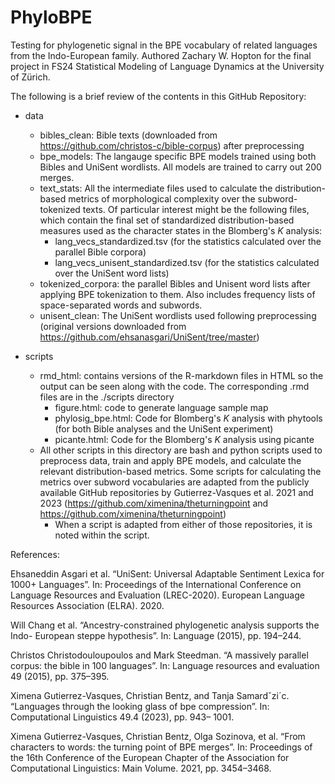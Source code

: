 # PhyloBPE
Testing for phylogenetic signal in the BPE vocabulary of related languages from the Indo-European family. 
Authored Zachary W. Hopton for the final project in FS24 Statistical Modeling of Language Dynamics at the University of Zürich.

The following is a brief review of the contents in this GitHub Repository:

- data
    - bibles_clean: Bible texts (downloaded from https://github.com/christos-c/bible-corpus) after preprocessing
    - bpe_models: The langauge specific BPE models trained using both Bibles and UniSent wordlists. All models are trained to carry out 200 merges.
    - text_stats: All the intermediate files used to calculate the distribution-based metrics of morphological complexity over the subword-tokenized texts. Of particular interest might be the following files, which contain the final set of standardized distribution-based measures used as the character states in the Blomberg's _K_ analysis:
        - lang_vecs_standardized.tsv (for the statistics calculated over the parallel Bible corpora)
        - lang_vecs_unisent_standardized.tsv (for the statistics calculated over the UniSent word lists)
    - tokenized_corpora: the parallel Bibles and Unisent word lists after applying BPE tokenization to them. Also includes frequency lists of space-separated words and subwords. 
    - unisent_clean: The UniSent wordlists used following preprocessing (original versions downloaded from https://github.com/ehsanasgari/UniSent/tree/master)

- scripts
    - rmd_html: contains versions of the R-markdown files in HTML so the output can be seen along with the code. The corresponding .rmd files are in the ./scripts directory
        - figure.html: code to generate language sample map
        - phylosig_bpe.html: Code for Blomberg's _K_ analysis with phytools (for both Bible analyses and the UniSent experiment)
        - picante.html: Code for the Blomberg's _K_ analysis using picante
    - All other scripts in this directory are bash and python scripts used to preprocess data, train and apply BPE models, and calculate the relevant distribution-based metrics. Some scripts for calculating the metrics over subword vocabularies are adapted from the publicly available GitHub repositories by Gutierrez-Vasques et al. 2021 and 2023 (https://github.com/ximenina/theturningpoint and https://github.com/ximenina/theturningpoint)
        - When a script is adapted from either of those repositories, it is noted within the script. 

References:

Ehsaneddin Asgari et al. “UniSent: Universal Adaptable Sentiment Lexica for 1000+
Languages”. In: Proceedings of the International Conference on Language Resources and
Evaluation (LREC-2020). European Language Resources Association (ELRA). 2020.

Will Chang et al. “Ancestry-constrained phylogenetic analysis supports the Indo-
European steppe hypothesis”. In: Language (2015), pp. 194–244.

Christos Christodouloupoulos and Mark Steedman. “A massively parallel corpus: the
bible in 100 languages”. In: Language resources and evaluation 49 (2015), pp. 375–395.

Ximena Gutierrez-Vasques, Christian Bentz, and Tanja Samardˇzi´c. “Languages through
the looking glass of bpe compression”. In: Computational Linguistics 49.4 (2023), pp. 943–
1001.

Ximena Gutierrez-Vasques, Christian Bentz, Olga Sozinova, et al. “From characters to
words: the turning point of BPE merges”. In: Proceedings of the 16th Conference of the
European Chapter of the Association for Computational Linguistics: Main Volume. 2021,
pp. 3454–3468.